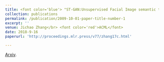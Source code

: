 ```yaml
---
title: <font color='blue'> "ST-GAN:Unsupervised Facial Image semantic transformation using Generative Adversarial"</font>
collection: publications
permalink: /publication/2009-10-01-paper-title-number-1
excerpt: ''
venue: Jichao Zhang</br> <font color='red'>ACML</font>
date: 2018-9-16
paperurl: 'http://proceedings.mlr.press/v77/zhang17c.html'

---
```


[Arxiv](http://proceedings.mlr.press/v77/zhang17c.html).
